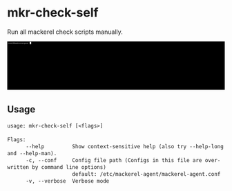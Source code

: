 # mkr-check-self

Run all mackerel check scripts manually.

![demo](https://raw.githubusercontent.com/karupanerura/mkr-check-self/master/docs/assets/demo.gif)

## Usage

```
usage: mkr-check-self [<flags>]

Flags:
      --help         Show context-sensitive help (also try --help-long and --help-man).
      -c, --conf     Config file path (Configs in this file are over-written by command line options)
                     default: /etc/mackerel-agent/mackerel-agent.conf
      -v, --verbose  Verbose mode
```
